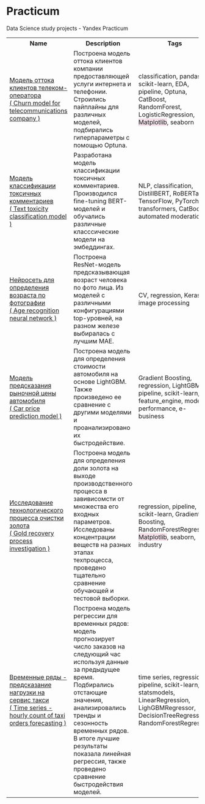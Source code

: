 # Practicum
Data Science study projects - Yandex Practicum
<table>
    <tbody>
        <tr>
            <th>Name</th>
            <th>Description</th>
            <th>Tags</th>
        </tr>
        <tr>
            <td><a href='churn_model_telecom'>Модель оттока клиентов телеком-оператора </br>( Churn model for
                    telecommunications company )</a></td>
            <td>Построена модель оттока клиентов компании предоставляющей услуги интернета и телефонии. Строились
                пайплайны для различных моделей, подбирались гиперпараметры с помощью Optuna.</td>
            <td>classification, pandas, scikit-learn, EDA, pipeline, Optuna, CatBoost, RandomForest, LogisticRegression,
                <span style="background-color:rgb(245, 224, 233)">Matplotlib</span>, seaborn </td>
        </tr>
        <tr>
            <td><a href='text_toxicity_classification'>Модель классификации токсичных комментариев</br>( Text toxicity
                    classification model )</a></td>
            <td>Разработана модель классификации токсичных комментариев. Производился fine-tuning BERT-моделей и
                обучались различные класссические модели на эмбеддингах. </td>
            <td>NLP, classification, DistillBERT, RoBERTa, TensorFlow, PyTorch, transformers, CatBoost, automated moderation</td>
        </tr>
        <tr>
            <td><a href='age_by_face_recognition'>Нейросеть для определения возраста по фотографии </br>( Age
                    recognition neural network )</a></td>
            <td>Построена ResNet-модель предсказывающая возраст человека по фото лица. Из моделей с различными
                конфигурациями top-уровней, на разном железе выбиралась с лучшим MAE.</td>
            <td>CV, regression, Keras, image processing </td>
        </tr>
        <tr>
            <td><a href='car_price_prediction'> Модель предсказания рыночной цены автомобиля </br>( Car price prediction
                    model )</a></td>
            <td>Построена модель для определения стоимости автомобиля на основе LightGBM. Также произведено ее сравнение
                с другими моделями и проанализировано их быстродействие.</td>
            <td> Gradient Boosting, regression, LightGBM, pipeline, scikit-learn, feature_engine, model performance, e-business</td>
        </tr>
        <tr>
            <td><a href='gold_recovery_efficiency_prediction'> Исследование технологического процесса очистки золота </br>( Gold
                    recovery process investigation )</a></td>
            <td>Построена модель для определения доли золота на выходе производственного процесса в завивисомсти от
                множества его входных параметров. Исследованы концентрации веществ на разных этапах техпроцесса, проведено тщательно 
                сравнение обучающей и тестовой выборки.</td>
            <td>regression, pipeline, scikit-learn, Gradient Boosting, RandomForestRegressor, <span style="background-color:rgb(245, 224, 233)!important">Matplotlib</span>, seaborn, industry</td>
        </tr>
        <tr>
            <td><a href='gold_recovery_efficiency_prediction'> Временные ряды - предсказание нагрузки на сервис такси </br>( Time series - hourly count of taxi orders forecasting )</a></td>
            <td>Построена модель регрессии для временных рядов: модель прогнозирует число заказов на следующий час используя данные за предыдущее время. Подбирались отстающие значения, анализировались тренды и сезонность временных рядов. В итоге лучшие результаты показала линейная регрессия, также проведено сравнение быстродействия моделей.</td>
            <td>time series, regression, pipeline, scikit-learn, statsmodels, LinearRegression, LighGBMRegressor, DecisionTreeRegressor, RandomForestRegressor </td>
        </tr>
    <tbody>
<table>